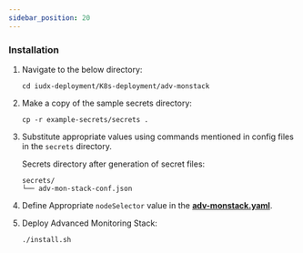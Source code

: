 ```yaml
---
sidebar_position: 20
---
```


### Installation

1. Navigate to the below directory:
    ```
    cd iudx-deployment/K8s-deployment/adv-monstack
    ```
2. Make a copy of the sample secrets directory:
    ```
    cp -r example-secrets/secrets .
    ```
3. Substitute appropriate values using commands mentioned in config files in the `secrets` directory.

    Secrets directory after generation of secret files:
    ```
    secrets/
    └── adv-mon-stack-conf.json
    ```

4. Define Appropriate `nodeSelector` value in the **[adv-monstack.yaml](https://github.com/datakaveri/iudx-deployment/tree/5.0.0/K8s-deployment/K8s-cluster/addons/adv-monstack/adv-monstack.yaml)**.
5. Deploy Advanced Monitoring Stack:
    ```
    ./install.sh
    ```

